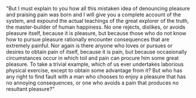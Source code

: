 "But I must explain to you how all this mistaken idea of denouncing pleasure and praising pain was born and I will give 
you a complete account of the system, and expound the actual teachings of the great explorer of the truth, the 
master-builder of human happiness. No one rejects, dislikes, or avoids pleasure itself, because it is pleasure, but 
because those who do not know how to pursue pleasure rationally encounter consequences that are extremely painful. Nor 
again is there anyone who loves or pursues or desires to obtain pain of itself, because it is pain, but because 
occasionally circumstances occur in which toil and pain can procure him some great pleasure. To take a trivial example, 
which of us ever undertakes laborious physical exercise, except to obtain some advantage from it? But who has any right 
to find fault with a man who chooses to enjoy a pleasure that has no annoying consequences, or one who avoids a pain 
that produces no resultant pleasure?"
